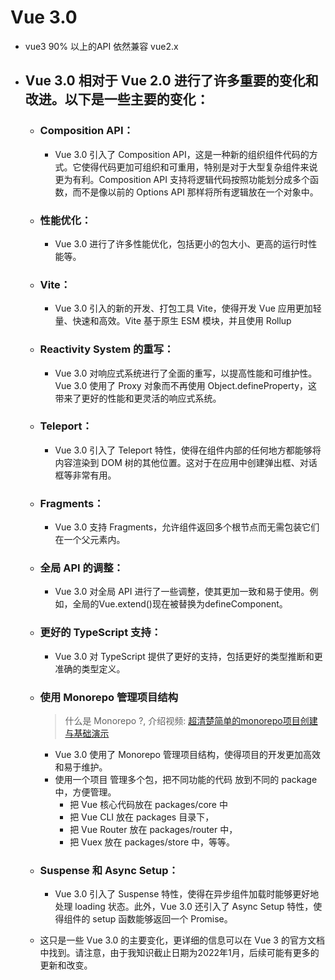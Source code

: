 # Vue 3.0

- vue3 90% 以上的API 依然兼容 vue2.x


- ## Vue 3.0 相对于 Vue 2.0 进行了许多重要的变化和改进。以下是一些主要的变化：
    - ### Composition API：

        - Vue 3.0 引入了 Composition API，这是一种新的组织组件代码的方式。它使得代码更加可组织和可重用，特别是对于大型复杂组件来说更为有利。Composition API 支持将逻辑代码按照功能划分成多个函数，而不是像以前的 Options API 那样将所有逻辑放在一个对象中。

    - ### 性能优化：

        - Vue 3.0 进行了许多性能优化，包括更小的包大小、更高的运行时性能等。
        
    - ### Vite：

        - Vue 3.0 引入的新的开发、打包工具 Vite，使得开发 Vue 应用更加轻量、快速和高效。Vite 基于原生 ESM 模块，并且使用 Rollup

    - ### Reactivity System 的重写：

        - Vue 3.0 对响应式系统进行了全面的重写，以提高性能和可维护性。Vue 3.0 使用了 Proxy 对象而不再使用 Object.defineProperty，这带来了更好的性能和更灵活的响应式系统。

    - ### Teleport：

        - Vue 3.0 引入了 Teleport 特性，使得在组件内部的任何地方都能够将内容渲染到 DOM 树的其他位置。这对于在应用中创建弹出框、对话框等非常有用。

    - ### Fragments：

        - Vue 3.0 支持 Fragments，允许组件返回多个根节点而无需包装它们在一个父元素内。

    - ### 全局 API 的调整：

        - Vue 3.0 对全局 API 进行了一些调整，使其更加一致和易于使用。例如，全局的Vue.extend()现在被替换为defineComponent。

    - ### 更好的 TypeScript 支持：

        - Vue 3.0 对 TypeScript 提供了更好的支持，包括更好的类型推断和更准确的类型定义。

    - ### 使用 Monorepo 管理项目结构
        > 什么是 Monorepo ?, 介绍视频: [超清楚简单的monorepo项目创建与基础演示](https://www.youtube.com/watch?v=1PIIlyYgp7U)

        - Vue 3.0 使用了 Monorepo 管理项目结构，使得项目的开发更加高效和易于维护。
        - 使用一个项目 管理多个包，把不同功能的代码 放到不同的 package 中，方便管理。
            - 把 Vue 核心代码放在 packages/core 中
            - 把 Vue CLI 放在 packages 目录下，
            - 把 Vue Router 放在 packages/router 中，
            - 把 Vuex 放在 packages/store 中，等等。

    - ### Suspense 和 Async Setup：

        - Vue 3.0 引入了 Suspense 特性，使得在异步组件加载时能够更好地处理 loading 状态。此外，Vue 3.0 还引入了 Async Setup 特性，使得组件的 setup 函数能够返回一个 Promise。


    - 这只是一些 Vue 3.0 的主要变化，更详细的信息可以在 Vue 3 的官方文档中找到。请注意，由于我知识截止日期为2022年1月，后续可能有更多的更新和改变。